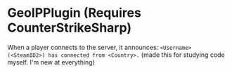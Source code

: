 # GeoIPPlugin (Requires CounterStrikeSharp)
When a player connects to the server, it announces: `<Username> (<SteamID2>) has connected from <Country>.` 
(made this for studying code myself. I'm new at everything)
